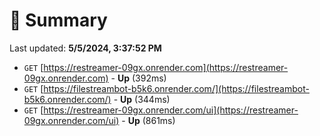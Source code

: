 # 📖 Summary
Last updated: **5/5/2024, 3:37:52 PM**

- `GET` [https://restreamer-09gx.onrender.com](https://restreamer-09gx.onrender.com) - **Up** (392ms)
- `GET` [https://filestreambot-b5k6.onrender.com/](https://filestreambot-b5k6.onrender.com/) - **Up** (344ms)
- `GET` [https://restreamer-09gx.onrender.com/ui](https://restreamer-09gx.onrender.com/ui) - **Up** (861ms)
